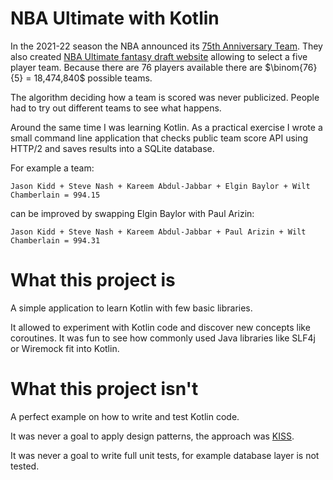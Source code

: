 # NBA Ultimate with Kotlin

In the 2021-22 season the NBA announced its
[75th Anniversary Team](https://en.wikipedia.org/wiki/NBA_75th_Anniversary_Team).
They also
created [NBA Ultimate fantasy draft website](https://web.archive.org/web/20220221122703/https://www.nba.com/scout/ultimate/)
allowing to select a five player team. Because there are 76 players available there are
$\binom{76}{5} = 18,474,840$ possible teams.

The algorithm deciding how a team is scored was never publicized. People had to try out different teams to see what
happens.

Around the same time I was learning Kotlin. As a practical exercise I wrote a small command line application
that checks public team score API using HTTP/2 and saves results into a SQLite database.

For example a team:

```
Jason Kidd + Steve Nash + Kareem Abdul-Jabbar + Elgin Baylor + Wilt Chamberlain = 994.15
```

can be improved by swapping Elgin Baylor with Paul Arizin:

```
Jason Kidd + Steve Nash + Kareem Abdul-Jabbar + Paul Arizin + Wilt Chamberlain = 994.31
```

# What this project is

A simple application to learn Kotlin with few basic libraries.

It allowed to experiment with Kotlin code and discover new concepts like coroutines. It was fun to see how
commonly used Java libraries like SLF4j or Wiremock fit into Kotlin.

# What this project isn't

A perfect example on how to write and test Kotlin code.

It was never a goal to apply design patterns, the approach was [KISS](https://en.wikipedia.org/wiki/KISS_principle).

It was never a goal to write full unit tests, for example database layer is not tested.

